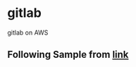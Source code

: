 # gitlab
gitlab on AWS

## Following Sample from [link](https://docs.aws.amazon.com/codebuild/latest/userguide/sample-docker.html)
